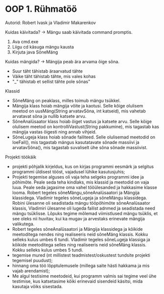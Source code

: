 # OOP 1. Rühmatöö
Autorid: Robert Ivask ja Vladimir Makarenkov

Kuidas käivitada? -> Mängu saab käivitada command promptis.
1) Ava cmd.exe
2) Liigu cd käsuga mängu kausta
3) Kirjuta java SõneMäng

Kuidas mängida? -> Mängija peab ära arvama õige sõna. 
* Suur täht tähistab äraarvatud tähte
* Väike täht tähistab tähte, mis vales kohas
* "_" tähistab et sellist tähte pole sõnas"

Klassid
* SõneMäng on peaklass, milles toimub mängu tsükkel.
* Mängija klass hoiab mängija võite ja kaotusi. Selle kõige olulisem meetod on uusMäng(String arvatavSõna, int katseid), mis vahetab arvatavat sõna ja nullib katsete arvu.
* SõneAnalüsaator klass hoiab õiget vastus ja katsete arvu. Selle kõige olulisem meetod on kontrolliVastust(String pakkumine), mis tagastab kas mängija vastas õigesti ning annab vihjeid.
* SõneLugeja klass hoiab sõnade failiteed. Selle olulisemad meetodid on loeFail(), mis tagastab mängus kasutatavate sõnade massiivi ja arvatavSõna(), mis tagastab suvaliselt ühe sõna sõnade massiivist.

Projekti töökäik
* projekti põhjalik kirjeldus, kus on kirjas programmi eesmärk ja selgitus programmi üldisest tööst, vajadusel lühike kasutusjuhis;
* Projekti tegemise alguses oli vaja teha selgeks programmi idee ja põhimõte. Peale seda teha kindlaks, mis klassid ja meetodid on vaja luua. Peale seda jagasime oma vahel tööülesanded ja hakkasime klasse looma. Robert tegeles sõneMängu,sõneAnalüsaatori ja Mängija klassidega. Vladimir tegeles sõneLugeja ja sõneMängu klassidega. Robini ülesanne oli seadistada mängu tööpõhimõte sõneAnalüsaator klassis, Vladimiri ülesanne oli lugeda failist adnmed ja seadistada need mängu tsüklisse. Lõpuks tegime mõlemad viimistlused mängu tsüklis, et see oleks nii huvitav, kui ka mugav ja arvestaks erinevate mängija valikutega.
* Robert tegeles sõneAnalüsaatori ja Mängija klassidega ja kõikide meetoditega nendes ning realiseeris neid sõneMäng klassis. Kokku selleks kulus umbes 6 tundi. Vladimir tegeles sõneLugeja klassiga ja kõikide meetoditega selles ning realiseeris neid sõneMäng klassis. Kokku selleks kulus umbes 5 tundi.
* tegemise mured (nt millistest teadmistest/oskustest tundsite projekti tegemisel puudust);
* hinnang oma töö lõpptulemusele (millega saite hästi hakkama ja mis vajab arendamist);
* Me algul testisime meetodeid, kui programm valmis sai tegime veel ühe testimise, kus katsetasime kõiki erinevaid sisendeid käsitsi, mida kasutaja võiks sisestada.
